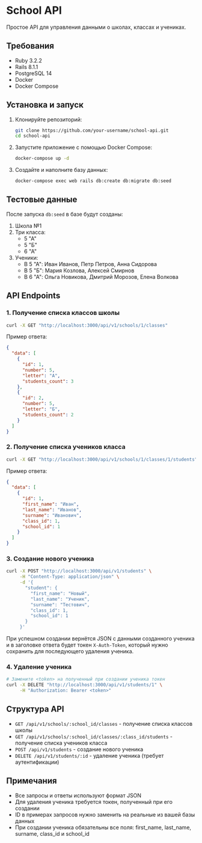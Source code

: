 # School API

Простое API для управления данными о школах, классах и учениках.

## Требования

- Ruby 3.2.2
- Rails 8.1.1
- PostgreSQL 14
- Docker
- Docker Compose

## Установка и запуск

1. Клонируйте репозиторий:
   ```bash
   git clone https://github.com/your-username/school-api.git
   cd school-api
   ```

2. Запустите приложение с помощью Docker Compose:
   ```bash
   docker-compose up -d
   ```

3. Создайте и наполните базу данных:
   ```bash
   docker-compose exec web rails db:create db:migrate db:seed
   ```

## Тестовые данные

После запуска `db:seed` в базе будут созданы:

1. Школа №1
2. Три класса:
   - 5 "А"
   - 5 "Б"
   - 6 "А"
3. Ученики:
   - В 5 "А": Иван Иванов, Петр Петров, Анна Сидорова
   - В 5 "Б": Мария Козлова, Алексей Смирнов
   - В 6 "А": Ольга Новикова, Дмитрий Морозов, Елена Волкова

## API Endpoints

### 1. Получение списка классов школы

```bash
curl -X GET "http://localhost:3000/api/v1/schools/1/classes"
```

Пример ответа:
```json
{
  "data": [
    {
      "id": 1,
      "number": 5,
      "letter": "А",
      "students_count": 3
    },
    {
      "id": 2,
      "number": 5,
      "letter": "Б",
      "students_count": 2
    }
  ]
}
```

### 2. Получение списка учеников класса

```bash
curl -X GET "http://localhost:3000/api/v1/schools/1/classes/1/students"
```

Пример ответа:
```json
{
  "data": [
    {
      "id": 1,
      "first_name": "Иван",
      "last_name": "Иванов",
      "surname": "Иванович",
      "class_id": 1,
      "school_id": 1
    }
  ]
}
```

### 3. Создание нового ученика

```bash
curl -X POST "http://localhost:3000/api/v1/students" \
     -H "Content-Type: application/json" \
     -d '{
       "student": {
         "first_name": "Новый",
         "last_name": "Ученик",
         "surname": "Тестович",
         "class_id": 1,
         "school_id": 1
       }
     }'
```

При успешном создании вернётся JSON с данными созданного ученика и в заголовке ответа будет токен `X-Auth-Token`, 
который нужно сохранить для последующего удаления ученика.

### 4. Удаление ученика

```bash
# Замените <token> на полученный при создании ученика токен
curl -X DELETE "http://localhost:3000/api/v1/students/1" \
     -H "Authorization: Bearer <token>"
```

## Структура API

- `GET /api/v1/schools/:school_id/classes` - получение списка классов школы
- `GET /api/v1/schools/:school_id/classes/:class_id/students` - получение списка учеников класса
- `POST /api/v1/students` - создание нового ученика
- `DELETE /api/v1/students/:id` - удаление ученика (требует аутентификации)

## Примечания

- Все запросы и ответы используют формат JSON
- Для удаления ученика требуется токен, полученный при его создании
- ID в примерах запросов нужно заменить на реальные из вашей базы данных
- При создании ученика обязательны все поля: first_name, last_name, surname, class_id и school_id
